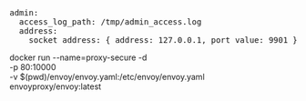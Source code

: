 <pre class="file">admin:
  access_log_path: /tmp/admin_access.log
  address:
    socket_address: { address: 127.0.0.1, port_value: 9901 }
</pre>

docker run --name=proxy-secure -d \
  -p 80:10000 \
  -v $(pwd)/envoy/envoy.yaml:/etc/envoy/envoy.yaml \
  envoyproxy/envoy:latest